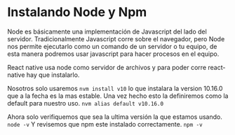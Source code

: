 # Instalando Node y Npm

Node es básicamente una implementación de Javascript del lado del servidor. Tradicionalmente Javascript corre sobre el navegador, pero Node nos permite ejecutarlo como un comando de un servidor o tu equipo, de esta manera podremos usar javascript para hacer procesos en el equipo.

React native usa node como servidor de archivos y para poder corre react-native hay que instalarlo.

Nosotros solo usaremos `nvm install v10` lo que instalara la version 10.16.0 que a la fecha es la mas estable. Una vez hecho esto la definiremos como la default para nuestro uso. `nvm alias default v10.16.0`

Ahora solo verifiquemos que sea la ultima versión la que estamos usando. `node -v`
Y revisemos que npm este instalado correctamente. `npm -v`